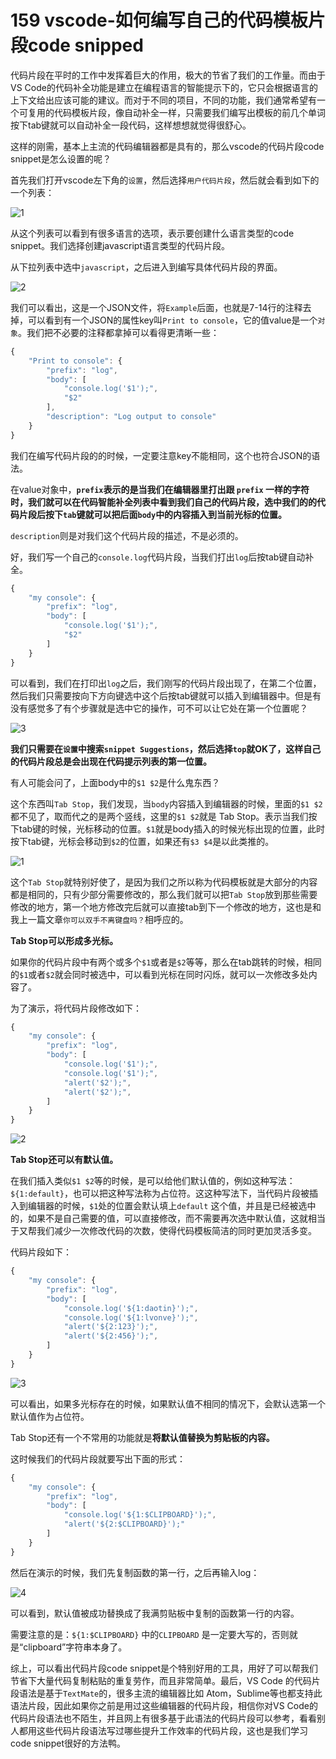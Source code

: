 # 159 vscode-如何编写自己的代码模板片段code snipped

代码片段在平时的工作中发挥着巨大的作用，极大的节省了我们的工作量。而由于VS Code的代码补全功能是建立在编程语言的智能提示下的，它只会根据语言的上下文给出应该可能的建议。而对于不同的项目，不同的功能，我们通常希望有一个可复用的代码模板片段，像自动补全一样，只需要我们编写出模板的前几个单词按下tab键就可以自动补全一段代码，这样想想就觉得很舒心。

这样的刚需，基本上主流的代码编辑器都是具有的，那么vscode的代码片段code snippet是怎么设置的呢？

首先我们打开vscode左下角的`设置`，然后选择`用户代码片段`，然后就会看到如下的一个列表：

![1](https://user-images.githubusercontent.com/23518990/68290050-3caf5380-00c2-11ea-8050-334fff580625.png)

从这个列表可以看到有很多语言的选项，表示要创建什么语言类型的code snippet。我们选择创建javascript语言类型的代码片段。

从下拉列表中选中`javascript`，之后进入到编写具体代码片段的界面。

![2](https://user-images.githubusercontent.com/23518990/68290057-4042da80-00c2-11ea-8221-7d7bbd87b504.png)

我们可以看出，这是一个JSON文件，将`Example`后面，也就是7-14行的注释去掉，可以看到有一个JSON的属性key叫`Print to console`，它的值value是一个`对象`。我们把不必要的注释都拿掉可以看得更清晰一些：

```javascript
{
    "Print to console": {
        "prefix": "log",
        "body": [
            "console.log('$1');",
            "$2"
        ],
        "description": "Log output to console"
    }
}
```

我们在编写代码片段的的时候，一定要注意key不能相同，这个也符合JSON的语法。

在value对象中，**`prefix`表示的是当我们在编辑器里打出跟 `prefix` 一样的字符时，我们就可以在代码智能补全列表中看到我们自己的代码片段，选中我们的的代码片段后按下`tab`键就可以把后面`body`中的内容插入到当前光标的位置。**

`description`则是对我们这个代码片段的描述，不是必须的。

好，我们写一个自己的`console.log`代码片段，当我们打出`log`后按tab键自动补全。

```javascript
{
    "my console": {
        "prefix": "log",
        "body": [
            "console.log('$1');",
            "$2"
        ]
    }
}
```

可以看到，我们在打印出`log`之后，我们刚写的代码片段出现了，在第二个位置，然后我们只需要按向下方向键选中这个后按tab键就可以插入到编辑器中。但是有没有感觉多了有个步骤就是选中它的操作，可不可以让它处在第一个位置呢？

![3](https://user-images.githubusercontent.com/23518990/68290066-45a02500-00c2-11ea-839b-9e8a76b87289.png)

**我们只需要在`设置`中搜索`snippet Suggestions`，然后选择`top`就OK了，这样自己的代码片段总是会出现在代码提示列表的第一位置。**

有人可能会问了，上面body中的`$1 $2`是什么鬼东西？

这个东西叫`Tab Stop`，我们发现，当`body`内容插入到编辑器的时候，里面的`$1 $2`都不见了，取而代之的是两个竖线，这里的`$1 $2`就是 Tab Stop。表示当我们按下tab键的时候，光标移动的位置。`$1`就是body插入的时候光标出现的位置，此时按下tab键，光标会移动到`$2`的位置，如果还有`$3 $4`是以此类推的。

![1](https://user-images.githubusercontent.com/23518990/68290087-4e90f680-00c2-11ea-90f3-d7535bdd245b.gif)

这个`Tab Stop`就特别好使了，是因为我们之所以称为代码模板就是大部分的内容都是相同的，只有少部分需要修改的，那么我们就可以把`Tab Stop`放到那些需要修改的地方，第一个地方修改完后就可以直接tab到下一个修改的地方，这也是和我上一篇文章`你可以双手不离键盘吗？`相呼应的。

**Tab Stop可以形成多光标。**

如果你的代码片段中有两个或多个`$1`或者是`$2`等等，那么在tab跳转的时候，相同的`$1`或者`$2`就会同时被选中，可以看到光标在同时闪烁，就可以一次修改多处内容了。

为了演示，将代码片段修改如下：

```javascript
{
    "my console": {
        "prefix": "log",
        "body": [
            "console.log('$1');",
            "console.log('$1');",
            "alert('$2');",
            "alert('$2');",
        ]
    }
}
```

![2](https://user-images.githubusercontent.com/23518990/68290108-53ee4100-00c2-11ea-8b78-9e71612e5657.gif)

**Tab Stop还可以有默认值。**

在我们插入类似`$1 $2`等的时候，是可以给他们默认值的，例如这种写法：`${1:default}`，也可以把这种写法称为占位符。这这种写法下，当代码片段被插入到编辑器的时候，`$1`处的位置会默认填上`default` 这个值，并且是已经被选中的，如果不是自己需要的值，可以直接修改，而不需要再次选中默认值，这就相当于又帮我们减少一次修改代码的次数，使得代码模板简洁的同时更加灵活多变。

代码片段如下：

```javascript
{
    "my console": {
        "prefix": "log",
        "body": [
            "console.log('${1:daotin}');",
            "console.log('${1:lvonve}');",
            "alert('${2:123}');",
            "alert('${2:456}');",
        ]
    }
}
```

![3](https://user-images.githubusercontent.com/23518990/68290112-581a5e80-00c2-11ea-8fb9-f9ad24144eaf.gif)

可以看出，如果多光标存在的时候，如果默认值不相同的情况下，会默认选第一个默认值作为占位符。

Tab Stop还有一个不常用的功能就是**将默认值替换为剪贴板的内容。**

这时候我们的代码片段就要写出下面的形式：

```javascript
{
    "my console": {
        "prefix": "log",
        "body": [
            "console.log('${1:$CLIPBOARD}');",
            "alert('${2:$CLIPBOARD}');"
        ]
    }
}
```

然后在演示的时候，我们先复制函数的第一行，之后再输入log：

![4](https://user-images.githubusercontent.com/23518990/68290119-5bade580-00c2-11ea-9143-673e9d006552.gif)

可以看到，默认值被成功替换成了我满剪贴板中复制的函数第一行的内容。

需要注意的是：`${1:$CLIPBOARD}` 中的`CLIPBOARD` 是一定要大写的，否则就是“clipboard”字符串本身了。

综上，可以看出代码片段code snippet是个特别好用的工具，用好了可以帮我们节省下大量代码复制粘贴的重复劳作，而且非常简单。最后，VS Code 的代码片段语法是基于`TextMate`的，很多主流的编辑器比如 Atom，Sublime等也都支持此语法片段，因此如果你之前是用过这些编辑器的代码片段，相信你对VS Code的代码片段语法也不陌生，并且网上有很多基于此语法的代码片段可以参考，看看别人都用这些代码片段语法写过哪些提升工作效率的代码片段，这也是我们学习 code snippet很好的方法鸭。


